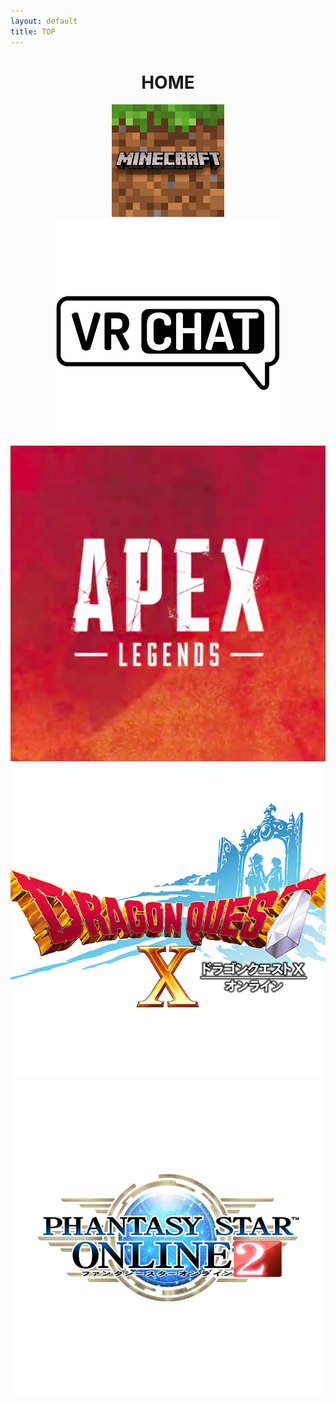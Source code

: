 ```yaml
---
layout: default
title: TOP
---
```


<header>
  <h1>HOME</h1>
  <div class="box alt">
    <div class="row uniform">
      <div class="4u"><span class="image fit"><img src="images/top_minecraft.png" alt="minecraft" /></span></div>
      <div class="4u$"><span class="image fit"><img src="images/top_vrc.jpg" alt="vrc" /></span></div>
      <div class="4u"><span class="image fit"><img src="images/Apexlegends_logo.png" alt="apex" /></span></div>
      <div class="4u"><span class="image fit"><img src="images/top_dqx.png" alt="dqx" /></span></div>
      <div class="4u"><span class="image fit"><img src="images/top_pso.png" alt="pso2" /></span></div>
    </div>
  </div>
</header>
